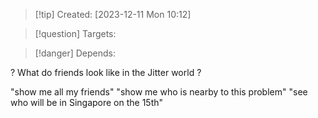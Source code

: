 
>[!tip] Created: [2023-12-11 Mon 10:12]

>[!question] Targets: 

>[!danger] Depends: 

? What do friends look like in the Jitter world ?

"show me all my friends"
"show me who is nearby to this problem"
"see who will be in Singapore on the 15th"